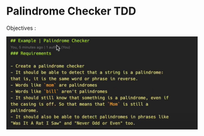 # Palindrome Checker TDD


Objectives : 

![Objectives](./pictures//palindrome-checker-tdd.jpg "palindrome checker")
